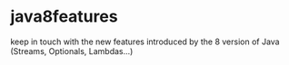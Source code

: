 # java8features
keep in touch with the new features introduced by the 8 version of Java (Streams, Optionals, Lambdas...)
